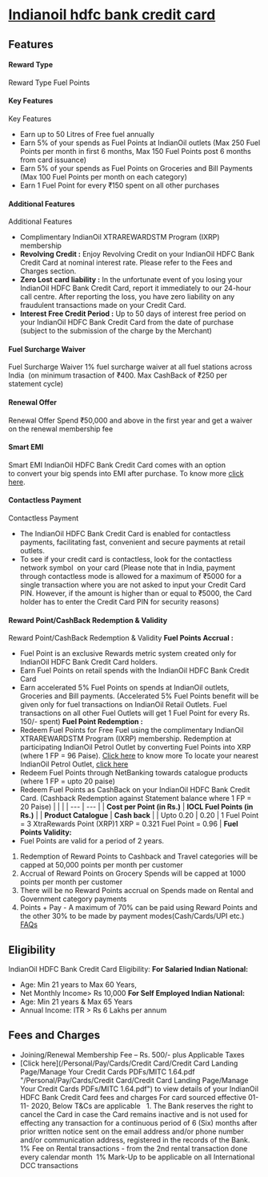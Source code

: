 
# [Indianoil hdfc bank credit card](https://www.hdfcbank.com/personal/pay/cards/credit-cards/indianoil-hdfc-bank-credit-card)

## Features
#### Reward Type
Reward Type
Fuel Points
#### Key Features
Key Features
* Earn up to 50 Litres of Free fuel annually
* Earn 5% of your spends as Fuel Points at IndianOil outlets (Max 250 Fuel Points per month in first 6 months, Max 150 Fuel Points post 6 months from card issuance)
* Earn 5% of your spends as Fuel Points on Groceries and Bill Payments (Max 100 Fuel Points per month on each category)
* Earn 1 Fuel Point for every ₹150 spent on all other purchases
#### Additional Features
Additional Features
* Complimentary IndianOil XTRAREWARDSTM Program (IXRP) membership
* **Revolving Credit :** Enjoy Revolving Credit on your IndianOil HDFC Bank Credit Card at nominal interest rate. Please refer to the Fees and Charges section.
* **Zero Lost card liability :** In the unfortunate event of you losing your IndianOil HDFC Bank Credit Card, report it immediately to our 24-hour call centre. After reporting the loss, you have zero liability on any fraudulent transactions made on your Credit Card.
​​​​​​​
* **Interest Free Credit Period :** Up to 50 days of interest free period on your IndianOil HDFC Bank Credit Card from the date of purchase (subject to the submission of the charge by the Merchant)
#### Fuel Surcharge Waiver
Fuel Surcharge Waiver
1% fuel surcharge waiver at all fuel stations across India 
​​​​​​​(on minimum trasaction of ₹400. Max CashBack of ₹250 per statement cycle)
#### Renewal Offer
Renewal Offer
Spend ₹50,000 and above in the first year and get a waiver on the renewal membership fee 
#### Smart EMI
Smart EMI
IndianOil HDFC Bank Credit Card comes with an option to convert your big spends into EMI after purchase. To know more [click here](https://www.hdfcbank.com/personal/borrow/loan-against-assets/smartemi "https://www.hdfcbank.com/personal/borrow/loan-against-assets/smartemi").
#### Contactless Payment
Contactless Payment
* The IndianOil HDFC Bank Credit Card is enabled for contactless payments, facilitating fast, convenient and secure payments at retail outlets.
* To see if your credit card is contactless, look for the contactless network symbol  on your card
(Please note that in India, payment through contactless mode is allowed for a maximum of ₹5000 for a single transaction where you are not asked to input your Credit Card PIN. However, if the amount is higher than or equal to ₹5000, the Card holder has to enter the Credit Card PIN for security reasons)
#### Reward Point/CashBack Redemption & Validity
Reward Point/CashBack Redemption & Validity
**Fuel Points Accrual :**
* Fuel Point is an exclusive Rewards metric system created only for IndianOil HDFC Bank Credit Card holders.
* Earn Fuel Points on retail spends with the IndianOil HDFC Bank Credit Card
* Earn accelerated 5% Fuel Points on spends at IndianOil outlets, Groceries and Bill payments.
(Accelerated 5% Fuel Points benefit will be given only for fuel transactions on IndianOil Retail Outlets. Fuel transactions on all other Fuel Outlets will get 1 Fuel Point for every Rs. 150/- spent)
**Fuel Point Redemption :**
* Redeem Fuel Points for Free Fuel using the complimentary IndianOil XTRAREWARDSTM Program (IXRP) membership. Redemption at participating IndianOil Petrol Outlet by converting Fuel Points into XRP (where 1 FP = 96 Paise). [Click here](https://v.hdfcbank.com/htdocs/common/HTML_IOCL/LP.html "https://v.hdfcbank.com/htdocs/common/HTML_IOCL/LP.html") to know more
To locate your nearest IndianOil Petrol Outlet, [click here](https://ind01.safelinks.protection.outlook.com/?url=https%3A%2F%2Fassociates.indianoil.co.in%2FPumpLocator%2F&amp;data=05%7C01%7Ckiruthinimeshika.k%40hdfcbank.com%7C497717aec0934fb7b1cc08da38f0927a%7C827fd02205a64e57be9ccc069b6ae62d%7C0%7C0%7C637884903139660767%7CUnknown%7CTWFpbGZsb3d8eyJWIjoiMC4wLjAwMDAiLCJQIjoiV2luMzIiLCJBTiI6Ik1haWwiLCJXVCI6Mn0%3D%7C3000%7C%7C%7C&amp;sdata=usM8dGys6amPBz2DWA3CvZrqEZ1%2Ffe5yI7Ycmi80jHg%3D&amp;reserved=0 "https://ind01.safelinks.protection.outlook.com/?url=https%3A%2F%2Fassociates.indianoil.co.in%2FPumpLocator%2F&amp;data=05%7C01%7Ckiruthinimeshika.k%40hdfcbank.com%7C497717aec0934fb7b1cc08da38f0927a%7C827fd02205a64e57be9ccc069b6ae62d%7C0%7C0%7C637884903139660767%7CUnknown%7CTWFpbGZsb3d8eyJWIjoiMC4wLjAwMDAiLCJQIjoiV2luMzIiLCJBTiI6Ik1haWwiLCJXVCI6Mn0%3D%7C3000%7C%7C%7C&amp;sdata=usM8dGys6amPBz2DWA3CvZrqEZ1%2Ffe5yI7Ycmi80jHg%3D&amp;reserved=0")
* Redeem Fuel Points through NetBanking towards catalogue products (where 1 FP = upto 20 paise)
* Redeem Fuel Points as CashBack on your IndianOil HDFC Bank Credit Card. (Cashback Redemption against Statement balance where 1 FP = 20 Paise)
|  |  |
| --- | --- |
| **Cost per Point (in Rs.)** | **IOCL Fuel Points (in Rs.)** |
| **Product Catalogue** | **Cash back** |
| Upto 0.20 | 0.20 | 1 Fuel Point = 3 XtraRewards Point (XRP)1 XRP = 0.321 Fuel Point = 0.96 |
**Fuel Points Validity:**
* Fuel Points are valid for a period of 2 years.
1. Redemption of Reward Points to Cashback and Travel categories will be capped at 50,000 points per month per customer
2. Accrual of Reward Points on Grocery Spends will be capped at 1000 points per month per customer
3. There will be no Reward Points accrual on Spends made on Rental and Government category payments
4. Points + Pay - A maximum of 70% can be paid using Reward Points and the other 30% to be made by payment modes(Cash/Cards/UPI etc.)
[FAQs](/personal/need-help/faqs#/indianoil-hdfc-bank-credit-card)

## Eligibility
IndianOil HDFC Bank Credit Card Eligibility:​​​​​​​
**For Salaried Indian National:**
* Age: Min 21 years to Max 60 Years,
* Net Monthly Income> Rs 10,000
**For Self Employed Indian National:**
* Age: Min 21 years & Max 65 Years
* Annual Income: ITR > Rs 6 Lakhs per annum

## Fees and Charges
* Joining/Renewal Membership Fee – Rs. 500/- plus Applicable Taxes
* [Click here](/Personal/Pay/Cards/Credit Card/Credit Card Landing Page/Manage Your Credit Cards PDFs/MITC 1.64.pdf "/Personal/Pay/Cards/Credit Card/Credit Card Landing Page/Manage Your Credit Cards PDFs/MITC 1.64.pdf") to view details of your IndianOil HDFC Bank Credit Card fees and charges
For card sourced effective 01-11- 2020, Below T&Cs are applicable  
1. The Bank reserves the right to cancel the Card in case the Card remains inactive and is not used for effecting any transaction for a continuous period of 6 (Six) months after prior written notice sent on the email address and/or phone number and/or communication address, registered in the records of the Bank.
1% Fee on Rental transactions - from the 2nd rental transaction done every calendar month
​​​​​​​
1% Mark-Up to be applicable on all International DCC transactions
